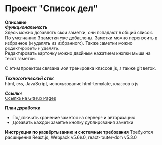 # Проект "Список дел"
**Описание**
\
***Функциональность***
\
Здесь можно добавлять свои заметки, они попадают в общий список. 
\
По умолчанию 3 заметки уже добавлены. Заметки можно переносить в избранное (и удалять из избранного). Также заметки можно редактировать и удалять.
\
Редактировать карточку можно двойным нажатием кнопки мыши на текст заметки. 

С этим проектом связана моя тренировка классов js, а также git веток.
\
\
***Технологический стек***
\
html, css, JavaScript, использование html-template, классов в js

***Ссылки***
\
[Ссылка на GitHub Pages](https://nadezhda-yarovaya.github.io/NoteList/)


**План доработки**
* Подключить хранение заметок на сервере и авторизацию
* Добавить каждой заметке кнопку дублирования заметки

**Инструкция по развёртыванию и системные требования**
Требуются расширения React.js, Webpack v5.66.0, react-router-dom v5.3.0
